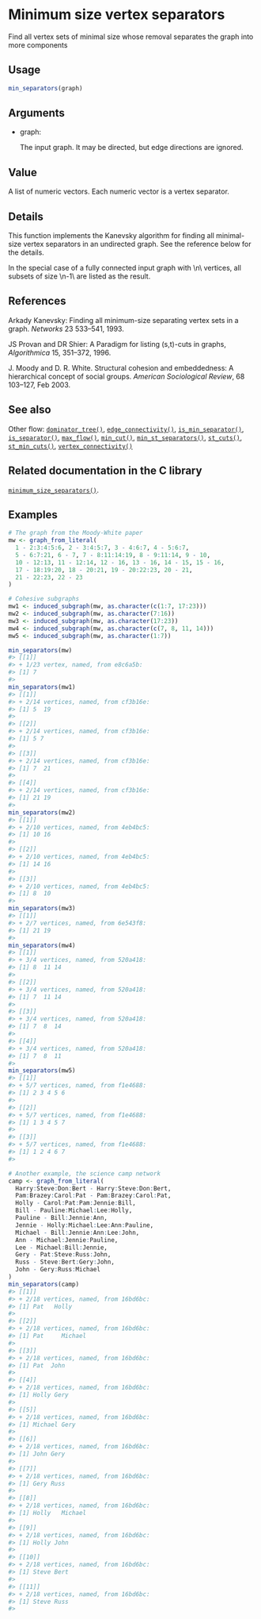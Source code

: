 # Minimum size vertex separators

Find all vertex sets of minimal size whose removal separates the graph
into more components

## Usage

``` r
min_separators(graph)
```

## Arguments

- graph:

  The input graph. It may be directed, but edge directions are ignored.

## Value

A list of numeric vectors. Each numeric vector is a vertex separator.

## Details

This function implements the Kanevsky algorithm for finding all
minimal-size vertex separators in an undirected graph. See the reference
below for the details.

In the special case of a fully connected input graph with \\n\\
vertices, all subsets of size \\n-1\\ are listed as the result.

## References

Arkady Kanevsky: Finding all minimum-size separating vertex sets in a
graph. *Networks* 23 533–541, 1993.

JS Provan and DR Shier: A Paradigm for listing (s,t)-cuts in graphs,
*Algorithmica* 15, 351–372, 1996.

J. Moody and D. R. White. Structural cohesion and embeddedness: A
hierarchical concept of social groups. *American Sociological Review*,
68 103–127, Feb 2003.

## See also

Other flow:
[`dominator_tree()`](https://r.igraph.org/reference/dominator_tree.md),
[`edge_connectivity()`](https://r.igraph.org/reference/edge_connectivity.md),
[`is_min_separator()`](https://r.igraph.org/reference/is_min_separator.md),
[`is_separator()`](https://r.igraph.org/reference/is_separator.md),
[`max_flow()`](https://r.igraph.org/reference/max_flow.md),
[`min_cut()`](https://r.igraph.org/reference/min_cut.md),
[`min_st_separators()`](https://r.igraph.org/reference/min_st_separators.md),
[`st_cuts()`](https://r.igraph.org/reference/st_cuts.md),
[`st_min_cuts()`](https://r.igraph.org/reference/st_min_cuts.md),
[`vertex_connectivity()`](https://r.igraph.org/reference/vertex_connectivity.md)

## Related documentation in the C library

[`minimum_size_separators()`](https://igraph.org/c/html/latest/igraph-Separators.html#igraph_minimum_size_separators).

## Examples

``` r
# The graph from the Moody-White paper
mw <- graph_from_literal(
  1 - 2:3:4:5:6, 2 - 3:4:5:7, 3 - 4:6:7, 4 - 5:6:7,
  5 - 6:7:21, 6 - 7, 7 - 8:11:14:19, 8 - 9:11:14, 9 - 10,
  10 - 12:13, 11 - 12:14, 12 - 16, 13 - 16, 14 - 15, 15 - 16,
  17 - 18:19:20, 18 - 20:21, 19 - 20:22:23, 20 - 21,
  21 - 22:23, 22 - 23
)

# Cohesive subgraphs
mw1 <- induced_subgraph(mw, as.character(c(1:7, 17:23)))
mw2 <- induced_subgraph(mw, as.character(7:16))
mw3 <- induced_subgraph(mw, as.character(17:23))
mw4 <- induced_subgraph(mw, as.character(c(7, 8, 11, 14)))
mw5 <- induced_subgraph(mw, as.character(1:7))

min_separators(mw)
#> [[1]]
#> + 1/23 vertex, named, from e8c6a5b:
#> [1] 7
#> 
min_separators(mw1)
#> [[1]]
#> + 2/14 vertices, named, from cf3b16e:
#> [1] 5  19
#> 
#> [[2]]
#> + 2/14 vertices, named, from cf3b16e:
#> [1] 5 7
#> 
#> [[3]]
#> + 2/14 vertices, named, from cf3b16e:
#> [1] 7  21
#> 
#> [[4]]
#> + 2/14 vertices, named, from cf3b16e:
#> [1] 21 19
#> 
min_separators(mw2)
#> [[1]]
#> + 2/10 vertices, named, from 4eb4bc5:
#> [1] 10 16
#> 
#> [[2]]
#> + 2/10 vertices, named, from 4eb4bc5:
#> [1] 14 16
#> 
#> [[3]]
#> + 2/10 vertices, named, from 4eb4bc5:
#> [1] 8  10
#> 
min_separators(mw3)
#> [[1]]
#> + 2/7 vertices, named, from 6e543f8:
#> [1] 21 19
#> 
min_separators(mw4)
#> [[1]]
#> + 3/4 vertices, named, from 520a418:
#> [1] 8  11 14
#> 
#> [[2]]
#> + 3/4 vertices, named, from 520a418:
#> [1] 7  11 14
#> 
#> [[3]]
#> + 3/4 vertices, named, from 520a418:
#> [1] 7  8  14
#> 
#> [[4]]
#> + 3/4 vertices, named, from 520a418:
#> [1] 7  8  11
#> 
min_separators(mw5)
#> [[1]]
#> + 5/7 vertices, named, from f1e4688:
#> [1] 2 3 4 5 6
#> 
#> [[2]]
#> + 5/7 vertices, named, from f1e4688:
#> [1] 1 3 4 5 7
#> 
#> [[3]]
#> + 5/7 vertices, named, from f1e4688:
#> [1] 1 2 4 6 7
#> 

# Another example, the science camp network
camp <- graph_from_literal(
  Harry:Steve:Don:Bert - Harry:Steve:Don:Bert,
  Pam:Brazey:Carol:Pat - Pam:Brazey:Carol:Pat,
  Holly - Carol:Pat:Pam:Jennie:Bill,
  Bill - Pauline:Michael:Lee:Holly,
  Pauline - Bill:Jennie:Ann,
  Jennie - Holly:Michael:Lee:Ann:Pauline,
  Michael - Bill:Jennie:Ann:Lee:John,
  Ann - Michael:Jennie:Pauline,
  Lee - Michael:Bill:Jennie,
  Gery - Pat:Steve:Russ:John,
  Russ - Steve:Bert:Gery:John,
  John - Gery:Russ:Michael
)
min_separators(camp)
#> [[1]]
#> + 2/18 vertices, named, from 16bd6bc:
#> [1] Pat   Holly
#> 
#> [[2]]
#> + 2/18 vertices, named, from 16bd6bc:
#> [1] Pat     Michael
#> 
#> [[3]]
#> + 2/18 vertices, named, from 16bd6bc:
#> [1] Pat  John
#> 
#> [[4]]
#> + 2/18 vertices, named, from 16bd6bc:
#> [1] Holly Gery 
#> 
#> [[5]]
#> + 2/18 vertices, named, from 16bd6bc:
#> [1] Michael Gery   
#> 
#> [[6]]
#> + 2/18 vertices, named, from 16bd6bc:
#> [1] John Gery
#> 
#> [[7]]
#> + 2/18 vertices, named, from 16bd6bc:
#> [1] Gery Russ
#> 
#> [[8]]
#> + 2/18 vertices, named, from 16bd6bc:
#> [1] Holly   Michael
#> 
#> [[9]]
#> + 2/18 vertices, named, from 16bd6bc:
#> [1] Holly John 
#> 
#> [[10]]
#> + 2/18 vertices, named, from 16bd6bc:
#> [1] Steve Bert 
#> 
#> [[11]]
#> + 2/18 vertices, named, from 16bd6bc:
#> [1] Steve Russ 
#> 
```
